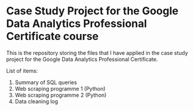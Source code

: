 # Case Study Project for the Google Data Analytics Professional Certificate course
This is the repository storing the files that I have applied in the case study project for the Google Data Analytics Professional Certificate.

List of items:
1. Summary of SQL queries
2. Web scraping programme 1 (Python)
3. Web scraping programme 2 (Python)
4. Data cleaning log
